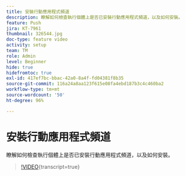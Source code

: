 ```yaml
---
title: 安裝行動應用程式頻道
description: 瞭解如何檢查執行個體上是否已安裝行動應用程式頻道，以及如何安裝。
feature: Push
jira: KT-7961
thumbnail: 326544.jpg
doc-type: feature video
activity: setup
team: TM
role: Admin
level: Beginner
hide: true
hidefromtoc: true
exl-id: 417ef7bc-bbac-42a0-8a4f-fd04381f8b35
source-git-commit: 116a24a8aa123f615e08fa4ebd187b3c4c460ba2
workflow-type: tm+mt
source-wordcount: '50'
ht-degree: 96%

---
```


# 安裝行動應用程式頻道

瞭解如何檢查執行個體上是否已安裝行動應用程式頻道，以及如何安裝。

>[!VIDEO](https://video.tv.adobe.com/v/326544?quality=12&learn=on){transcript=true}
